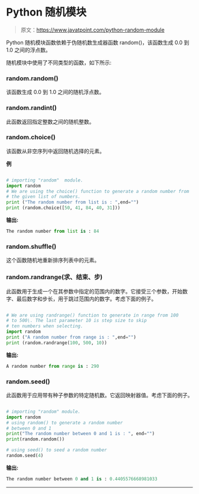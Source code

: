 # Python 随机模块

> 原文：<https://www.javatpoint.com/python-random-module>

Python 随机模块函数依赖于伪随机数生成器函数 random()，该函数生成 0.0 到 1.0 之间的浮点数。

随机模块中使用了不同类型的函数，如下所示:

### random.random()

该函数生成 0.0 到 1.0 之间的随机浮点数。

### random.randint()

此函数返回指定整数之间的随机整数。

### random.choice()

该函数从非空序列中返回随机选择的元素。

**例**

```py

# importing "random"  module.
import random
# We are using the choice() function to generate a random number from
# the given list of numbers.
print ("The random number from list is : ",end="")
print (random.choice([50, 41, 84, 40, 31]))

```

**输出:**

```py
The random number from list is : 84

```

### random.shuffle()

这个函数随机地重新排序列表中的元素。

### random.randrange(求、结束、步)

此函数用于生成一个在其参数中指定的范围内的数字。它接受三个参数，开始数字、最后数字和步长，用于跳过范围内的数字。考虑下面的例子。

```py

# We are using randrange() function to generate in range from 100
# to 500\. The last parameter 10 is step size to skip
# ten numbers when selecting.
import random
print ("A random number from range is : ",end="")
print (random.randrange(100, 500, 10))

```

**输出:**

```py
A random number from range is : 290

```

### random.seed()

此函数用于应用带有种子参数的特定随机数。它返回映射器值。考虑下面的例子。

```py

# importing "random" module.
import random
# using random() to generate a random number
# between 0 and 1
print("The random number between 0 and 1 is : ", end="")
print(random.random())

# using seed() to seed a random number
random.seed(4)

```

**输出:**

```py
The random number between 0 and 1 is : 0.4405576668981033

```

* * *